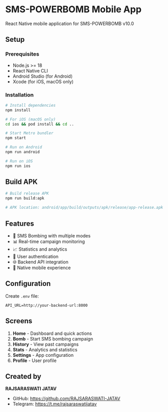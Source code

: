 # SMS-POWERBOMB Mobile App

React Native mobile application for SMS-POWERBOMB v10.0

## Setup

### Prerequisites
- Node.js >= 18
- React Native CLI
- Android Studio (for Android)
- Xcode (for iOS, macOS only)

### Installation

```bash
# Install dependencies
npm install

# For iOS (macOS only)
cd ios && pod install && cd ..

# Start Metro bundler
npm start

# Run on Android
npm run android

# Run on iOS
npm run ios
```

## Build APK

```bash
# Build release APK
npm run build:apk

# APK location: android/app/build/outputs/apk/release/app-release.apk
```

## Features

- 🎯 SMS Bombing with multiple modes
- 📊 Real-time campaign monitoring
- 📈 Statistics and analytics
- 🔐 User authentication
- 🌐 Backend API integration
- 📱 Native mobile experience

## Configuration

Create `.env` file:

```
API_URL=http://your-backend-url:8000
```

## Screens

1. **Home** - Dashboard and quick actions
2. **Bomb** - Start SMS bombing campaign
3. **History** - View past campaigns
4. **Stats** - Analytics and statistics
5. **Settings** - App configuration
6. **Profile** - User profile

## Created by

**RAJSARASWATI JATAV**
- GitHub: https://github.com/RAJSARASWATI-JATAV
- Telegram: https://t.me/rajsaraswatijatav